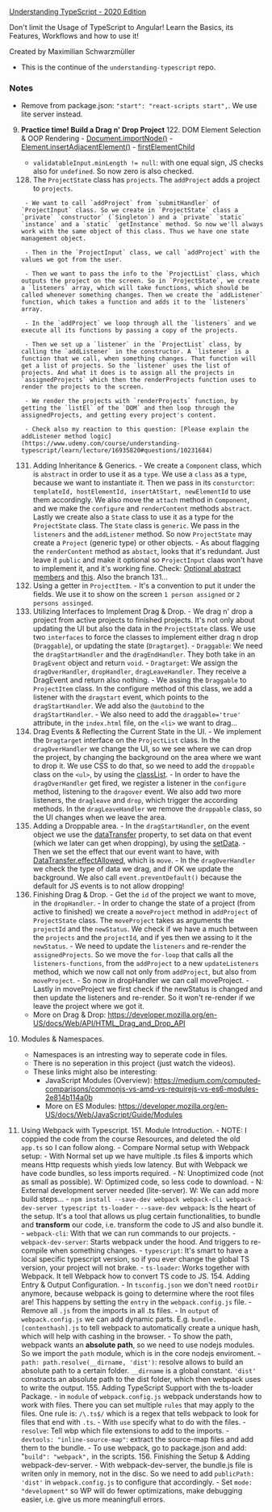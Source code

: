 [Understanding TypeScript - 2020 Edition](https://www.udemy.com/course/understanding-typescript/)

Don't limit the Usage of TypeScript to Angular! Learn the Basics, its Features, Workflows and how to use it!

Created by Maximilian Schwarzmüller

- This is the continue of the `understanding-typescript` repo.

### Notes

- Remove from package.json: `"start": "react-scripts start",`. We use lite server instead.

9. **Practice time! Build a Drag n' Drop Project**
    122. DOM Element Selection & OOP Rendering
        - [Document.importNode()](https://developer.mozilla.org/en-US/docs/Web/API/Document/importNode)
        - [Element.insertAdjacentElement()](https://www.w3schools.com/jsref/met_node_insertadjacentelement.asp)
        - [firstElementChild](https://www.w3schools.com/jsref/prop_element_firstelementchild.asp)
    - `validatableInput.minLength != null`: with one equal sign, JS checks also for `undefined`. So now zero is also checked.
    128. The `ProjectState` class has `projects`. The `addProject` adds a project to `projects`. 

        - We want to call `addProject` from `submitHandler` of `ProjectInput` class. So we create in `ProjectState` class a `private` `constructor` (`Singleton`) and a `private` `static` `instance` and a `static` `getInstance` method. So now we'll always work with the same object of this class. Thus we have one state management object.

        - Then in the `ProjectInput` class, we call `addProject` with the values we got from the user. 

        - Then we want to pass the info to the `ProjectList` class, which outputs the project on the screen. So in `ProjectState`, we create a `listeners` array, which will take functions, which should be called whenever something changes. Then we create the `addListener` function, which takes a function and adds it to the `listeners` array.  

        - In the `addProject` we loop through all the `listeners` and we execute all its functions by passing a copy of the projects.  

        - Then we set up a `listener` in the `ProjectList` class, by calling the `addListener` in the constructor. A `listener` is a function that we call, when something changes. That function will get a list of projects. So the `listener` uses the list of projects. And what it does is to assign all the projects in `assignedProjects` which then the renderProjects function uses to render the projects to the screen. 

        - We render the projects with `renderProjects` function, by getting the `listEl` of the `DOM` and then loop through the assignedProjects, and getting every project's content.

        - Check also my reaction to this question: [Please explain the addListener method logic](https://www.udemy.com/course/understanding-typescript/learn/lecture/16935820#questions/10231684)
        
    131. Adding Inheritance & Generics.
        - We create a `Component` class, which is `abstract` in order to use it as a `type`. We use a `class` as a `type`, because we want to instantiate it. Then we pass in its `consturctor`: `templateId, hostElementId, insertAtStart, newElementId` to use them accordingly. We also move the `attach` method in `Component`, and we make the `configure` and `renderContent` methods `abstract`. Lastly we create also a `State` class to use it as a type for the `ProjectState` class. The `State` class is `generic`. We pass in the `listeners` and the `addListener` method. So now `ProjectState` may create a `Project` (generic type) or other objects.
        - As about flagging the `renderContent` method as `abstact`, looks that it's redundant. Just leave it `public` and make it optional so `ProjectInput` claas won't have to implement it, and it's working fine. Check: [Optional abstract members](https://github.com/microsoft/TypeScript/issues/6413) and [this](https://www.udemy.com/course/understanding-typescript/learn/lecture/16935850#questions/12474016). Also the branch 131...
    133. Using a getter in `ProjectItem`. 
        - It's a convention to put it under the fields. We use it to show on the screen `1 person assigned` or `2 persons assinged`.
    134. Utilizing Interfaces to Implement Drag & Drop. 
        - We drag n' drop a project from active projects to finished projects. It's not only about updating the UI but also the data in the `ProjectState` class. We use two `interfaces` to force the classes to implement either drag n drop (`Draggable`), or updating the state (`Dragtarget`). 
        - `Draggable`: We need the `dragStartHandler` and the `dragEndHandler`. They both take in an `DragEvent` object and return `void`.
        - `Dragtarget`: We assign the `dragOverHandler`, `dropHandler`, `dragLeaveHandler`. They receive a DragEvent and return also nothing.
        - We assing the `Draggable` to `ProjectItem` class. In the configure method of this class, we add a listener with the `dragstart` event, which points to the `dragStartHandler`. We add also the `@autobind` to the `dragStartHandler`.
        - We also need to add the `draggable='true'` attribute, in the `index.html` file, on the `<li>` we want to drag...
    135. Drag Events & Reflecting the Current State in the UI.
        - We implement the `Dragtarget` interface on the `ProjectList` class. In the `dragOverHandler` we change the UI, so we see where we can drop the project, by changing the background on the area where we want to drop it. We use CSS to do that, so we need to add the `droppable` class on the `<ul>`, by using the [classList](https://developer.mozilla.org/en-US/docs/Web/API/Element/classList). 
        - In order to have the `dragOverHandler` get fired, we register a listener in the `configure` method, listening to the `dragover` event. We also add two more listeners, the `dragleave` and `drop`, which trigger the according methods. In the `dragLeaveHandler` we remove the `droppable` class, so the UI changes when we leave the area.
    136. Adding a Droppable area.
        - In the `dragStartHandler`, on the event object we use the [dataTransfer](https://developer.mozilla.org/en-US/docs/Web/API/DataTransfer) property, to set data on that event (which we later can get when dropping), by using the [setData](https://developer.mozilla.org/en-US/docs/Web/API/DataTransfer/setData). 
        - Then we set the effect that our event want to have, with [DataTransfer.effectAllowed](https://developer.mozilla.org/en-US/docs/Web/API/DataTransfer/effectAllowed), which is `move`.
        - In the `dragOverHandler` we check the type of data we drag, and if OK we update the background. We also call `event.preventDefault()` because the default for JS events is to not allow dropping!   
    137. Finishing Drag & Drop.
        - Get the `id` of the project we want to move, in the `dropHandler`. 
        - In order to change the state of a project (from active to finished) we create a `moveProject` method in `addProject` of `ProjectState` class. The `moveProject` takes as arguments the `projectId` and the `newStatus`. We check if we have a much between the `projects` and the `projectId`, and if yes then we assing to it the `newStatus`.
        - We need to update the `listeners` and re-render the `assignedProjects`. So we move the `for-loop` that calls all the `listeners-functions`, from the `addProject` to a new `updateListeners` method, which we now call not only from `addProject`, but also from `moveProject`.
        - So now in dropHandler we can call moveProject.
        - Lastly in moveProject we first check if the newStatus is changed and then update the listeners and re-render. So it won't re-render if we leave the project where we got it. 
    - More on Drag & Drop: https://developer.mozilla.org/en-US/docs/Web/API/HTML_Drag_and_Drop_API
10. Modules & Namespaces.
    - Namespaces is an intresting way to seperate code in files. 
    - There is no seperation in this project (just watch the videos).
    - These links might also be interesting:
        - JavaScript Modules (Overview): https://medium.com/computed-comparisons/commonjs-vs-amd-vs-requirejs-vs-es6-modules-2e814b114a0b
        - More on ES Modules: https://developer.mozilla.org/en-US/docs/Web/JavaScript/Guide/Modules
11. Using Webpack with Typescript.
    151. Module Introduction.
        - NOTE: I coppied the code from the course Resources, and deleted the old `app.ts` so I can follow along.
        - Compare Normal setup with Webpack setup:
        - With Normal set up we have multiple .ts files & imports which means Http requests whish yieds low latency. But with Webpack we have code bundles, so less imports required.
        - N: Unoptimized code (not as small as possible). W: Optimized code, so less code to download.
        - N: External development server needed (lite-server). W: We can add more build steps... 
        - `npm install --save-dev webpack webpack-cli webpack-dev-server typescript ts-loader`
        - `--save-dev webpack`: Is the heart of the setup. It's a tool that allows us plug certain functionalities, to bundle and **transform** our code, i.e. transform the code to JS and also bundle it.
        - `webpack-cli`: With that we can run commands to our projects.
        - `webpack-dev-server`: Starts webpack under the hood. And triggers to re-compile when something changes.
        - `typescript`: It's smart to have a local specific typescript version, so if you ever change the global TS version, your project will not brake. 
        -  `ts-loader`: Works together with Webpack. It tell Webpack how to convert TS code to JS.
    154. Adding Entry & Output Configuration.
        - In `tsconfig.json` we don't need `rootDir` anymore, because webpack is going to determine where the root files are! This happens by setting the `entry` in the `webpack.config.js` file.
        - Remove all `.js` from the imports in all .ts files.
        - In `output` of `webpack.config.js` we can add dynamic parts. E.g. `bundle.[contenthash].js` to tell webpack to automatically create a unique hash, which will help with cashing in the browser. 
        - To show the path, webpack wants an **absolute path**, so we need to use nodejs modules. So we import the `path` module, which is in the core nodejs enviroment.
        - `path: path.resolve(__dirname, 'dist')`: resolve allows to build an absolute path to a certain folder. `__dirname` is a global constant. `'dist'` constracts an absolute path to the dist folder, which then webpack uses to write the output.
    155. Adding TypeScript Support with the ts-loader Package.
        - in `module` of `webpack.config.js` webpack understands how to work with files. There you can set multiple `rules` that may apply to the files. One rule is: `/\.ts$/` which is a regex that tells webpack to look for files that end with `.ts`.
        - With `use` specify what to do with the files.
        - `resolve`: Tell wbp which file extensions to add to the imports.
        - `devtools: "inline-source-map"`: extract the source-map files and add them to the bundle.
        - To use webpack, go to package.json and add: "`build": "webpack",` in the scripts. 
    156. Finishing the Setup & Adding webpack-dev-server.
        - With webpack-dev-server, the bundle.js file is writen only in memory, not in the disc. So we need to add `publicPath: 'dist'` in `webpack.config.js` to configure that accordingly.
        - Set `mode: "development"` so WP will do fewer optimizations, make debugging easier, i.e. give us more meaningfull errors.